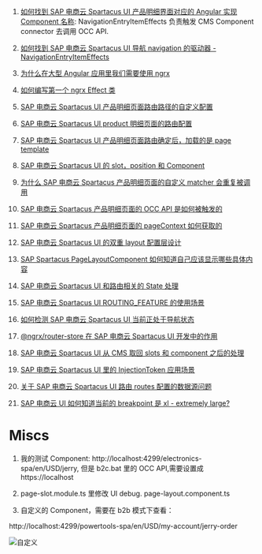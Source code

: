 001. [如何找到 SAP 电商云 Spartacus UI 产品明细界面对应的 Angular 实现 Component 名称](): NavigationEntryItemEffects 负责触发 CMS Component connector 去调用 OCC API.

002. [如何找到 SAP 电商云 Spartacus UI 导航 navigation 的驱动器 - NavigationEntryItemEffects](https://jerry.blog.csdn.net/article/details/120862895)

003. [为什么在大型 Angular 应用里我们需要使用 ngrx](https://jerry.blog.csdn.net/article/details/120863169)

004. [如何编写第一个 ngrx Effect 类](https://jerry.blog.csdn.net/article/details/120863500)

005. [SAP 电商云 Spartacus UI 产品明细页面路由路径的自定义配置](https://jerry.blog.csdn.net/article/details/120864528)

006. [SAP 电商云 Spartacus UI product 明细页面的路由配置](https://jerry.blog.csdn.net/article/details/120866945)

007. [SAP 电商云 Spartacus UI 产品明细页面路由确定后，加载的是 page template](https://jerry.blog.csdn.net/article/details/120868858)

008. [SAP 电商云 Spartacus UI 的 slot，position 和 Component](https://jerry.blog.csdn.net/article/details/120908066)

009. [为什么 SAP 电商云 Spartacus 产品明细页面的自定义 matcher 会重复被调用](https://jerry.blog.csdn.net/article/details/120912633)

010. [SAP 电商云 Spartacus 产品明细页面的 OCC API 是如何被触发的](https://jerry.blog.csdn.net/article/details/120914276)

011. [SAP 电商云 Spartacus 产品明细页面的 pageContext 如何获取的](https://jerry.blog.csdn.net/article/details/120914693)

012. [SAP 电商云 Spartacus UI 的双重 layout 配置层设计](https://jerry.blog.csdn.net/article/details/120970767)

013. [SAP Spartacus PageLayoutComponent 如何知道自己应该显示哪些具体内容](https://jerry.blog.csdn.net/article/details/120970471)

014. [SAP 电商云 Spartacus UI 和路由相关的 State 处理](https://jerry.blog.csdn.net/article/details/120988519)

015. [SAP 电商云 Spartacus UI ROUTING_FEATURE 的使用场景](https://jerry.blog.csdn.net/article/details/120988815)

016. [如何检测 SAP 电商云 Spartacus UI 当前正处于导航状态](https://jerry.blog.csdn.net/article/details/120989013)

017. [@ngrx/router-store 在 SAP 电商云 Spartacus UI 开发中的作用](https://jerry.blog.csdn.net/article/details/120989224)

018. [SAP 电商云 Spartacus UI 从 CMS 取回 slots 和 component 之后的处理](https://jerry.blog.csdn.net/article/details/120989313)

019. [SAP 电商云 Spartacus UI 里的 InjectionToken 应用场景](https://jerry.blog.csdn.net/article/details/120989981)

020. [关于 SAP 电商云 Spartacus UI 路由 routes 配置的数据源问题](https://jerry.blog.csdn.net/article/details/120990297)

021. [SAP 电商云 UI 如何知道当前的 breakpoint 是 xl - extremely large?](https://jerry.blog.csdn.net/article/details/120991091)

# Miscs

1. 我的测试 Component: http://localhost:4299/electronics-spa/en/USD/jerry, 但是 b2c.bat 里的 OCC API,需要设置成 https://localhost

2. page-slot.module.ts 里修改 UI debug.
page-layout.component.ts 

3. 自定义的 Component，需要在 b2b 模式下查看：

http://localhost:4299/powertools-spa/en/USD/my-account/jerry-order

![自定义](https://img-blog.csdnimg.cn/be55363c65354c7d8212e150705c7a4c.png?x-oss-process=image/watermark,type_d3F5LXplbmhlaQ,shadow_50,text_Q1NETiBA5rGq5a2Q54aZ,size_20,color_FFFFFF,t_70,g_se,x_16)

